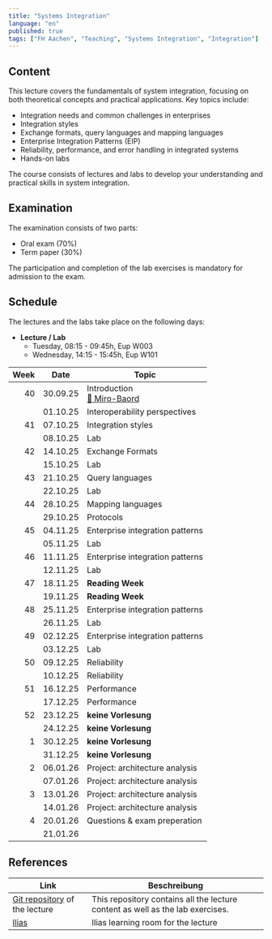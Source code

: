 ```yaml
---
title: "Systems Integration"
language: "en"
published: true
tags: ["FH Aachen", "Teaching", "Systems Integration", "Integration"]
---
```


## Content

This lecture covers the fundamentals of system integration, focusing on both
theoretical concepts and practical applications. Key topics include:

- Integration needs and common challenges in enterprises
- Integration styles
- Exchange formats, query languages and mapping languages
- Enterprise Integration Patterns (EIP)
- Reliability, performance, and error handling in integrated systems
- Hands-on labs

The course consists of lectures and labs to develop your understanding and
practical skills in system integration.

## Examination

The examination consists of two parts:

- Oral exam (70%)
- Term paper (30%)

The participation and completion of the lab exercises is mandatory
for admission to the exam.

## Schedule

The lectures and the labs take place on the following days:

- **Lecture / Lab**
  - Tuesday, 08:15 - 09:45h, Eup W003
  - Wednesday, 14:15 - 15:45h, Eup W101

| Week | Date     | Topic                                                                        |
| ---: | -------- | ---------------------------------------------------------------------------- |
|   40 | 30.09.25 | Introduction <br/> [📝 Miro-Baord](https://miro.com/app/board/uXjVJBsUco8=/) |
|      | 01.10.25 | Interoperability perspectives                                                |
|   41 | 07.10.25 | Integration styles                                                           |
|      | 08.10.25 | Lab                                                                          |
|   42 | 14.10.25 | Exchange Formats                                                             |
|      | 15.10.25 | Lab                                                                          |
|   43 | 21.10.25 | Query languages                                                              |
|      | 22.10.25 | Lab                                                                          |
|   44 | 28.10.25 | Mapping languages                                                            |
|      | 29.10.25 | Protocols                                                                    |
|   45 | 04.11.25 | Enterprise integration patterns                                              |
|      | 05.11.25 | Lab                                                                          |
|   46 | 11.11.25 | Enterprise integration patterns                                              |
|      | 12.11.25 | Lab                                                                          |
|   47 | 18.11.25 | **Reading Week**                                                             |
|      | 19.11.25 | **Reading Week**                                                             |
|   48 | 25.11.25 | Enterprise integration patterns                                              |
|      | 26.11.25 | Lab                                                                          |
|   49 | 02.12.25 | Enterprise integration patterns                                              |
|      | 03.12.25 | Lab                                                                          |
|   50 | 09.12.25 | Reliability                                                                  |
|      | 10.12.25 | Reliability                                                                  |
|   51 | 16.12.25 | Performance                                                                  |
|      | 17.12.25 | Performance                                                                  |
|   52 | 23.12.25 | **keine Vorlesung**                                                          |
|      | 24.12.25 | **keine Vorlesung**                                                          |
|    1 | 30.12.25 | **keine Vorlesung**                                                          |
|      | 31.12.25 | **keine Vorlesung**                                                          |
|    2 | 06.01.26 | Project: architecture analysis                                               |
|      | 07.01.26 | Project: architecture analysis                                               |
|    3 | 13.01.26 | Project: architecture analysis                                               |
|      | 14.01.26 | Project: architecture analysis                                               |
|    4 | 20.01.26 | Questions & exam preperation                                                 |
|      | 21.01.26 |                                                                              |

## References

| Link                                                                                | Beschreibung                                                                   |
| ----------------------------------------------------------------------------------- | ------------------------------------------------------------------------------ |
| [Git repository](https://codeberg.org/ceedee666/systems-integration) of the lecture | This repository contains all the lecture content as well as the lab exercises. |
| [Ilias](https://www.ili.fh-aachen.de/go/crs/1448924)                                | Ilias learning room for the lecture                                            |
